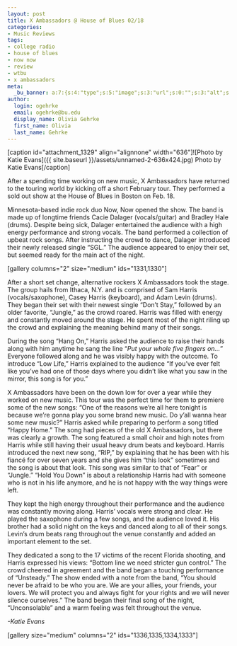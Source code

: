 ```yaml
---
layout: post
title: X Ambassadors @ House of Blues 02/18
categories:
- Music Reviews
tags:
- college radio
- house of blues
- now now
- review
- wtbu
- x ambassadors
meta:
  _bu_banner: a:7:{s:4:"type";s:5:"image";s:3:"url";s:0:"";s:3:"alt";s:0:"";s:7:"post_id";s:0:"";s:4:"html";s:0:"";s:8:"position";s:12:"contentWidth";s:7:"caption";s:0:"";}
author:
  login: ogehrke
  email: ogehrke@bu.edu
  display_name: Olivia Gehrke
  first_name: Olivia
  last_name: Gehrke
---
```

\[caption id="attachment\_1329" align="alignnone" width="636"\]![Photo by Katie Evans]({{ site.baseurl }}/assets/unnamed-2-636x424.jpg) Photo by Katie Evans\[/caption\]

After a spending time working on new music, X Ambassadors have returned to the touring world by kicking off a short February tour. They performed a sold out show at the House of Blues in Boston on Feb. 18.

Minnesota-based indie rock duo Now, Now opened the show. The band is made up of longtime friends Cacie Dalager (vocals/guitar) and Bradley Hale (drums). Despite being sick, Dalager entertained the audience with a high energy performance and strong vocals. The band performed a collection of upbeat rock songs. After instructing the crowd to dance, Dalager introduced their newly released single “SGL.” The audience appeared to enjoy their set, but seemed ready for the main act of the night.

\[gallery columns="2" size="medium" ids="1331,1330"\]

After a short set change, alternative rockers X Ambassadors took the stage. The group hails from Ithaca, N.Y. and is comprised of Sam Harris (vocals/saxophone), Casey Harris (keyboard), and Adam Levin (drums). They began their set with their newest single “Don’t Stay,” followed by an older favorite, “Jungle,” as the crowd roared. Harris was filled with energy and constantly moved around the stage. He spent most of the night riling up the crowd and explaining the meaning behind many of their songs.

During the song “Hang On,” Harris asked the audience to raise their hands along with him anytime he sang the line “_Put your whole five fingers on…_” Everyone followed along and he was visibly happy with the outcome. To introduce “Low Life,” Harris explained to the audience “If you’ve ever felt like you’ve had one of those days where you didn’t like what you saw in the mirror, this song is for you.”

X Ambassadors have been on the down low for over a year while they worked on new music. This tour was the perfect time for them to premiere some of the new songs: “One of the reasons we’re all here tonight is because we’re gonna play you some brand new music. Do y’all wanna hear some new music?” Harris asked while preparing to perform a song titled “Happy Home.” The song had pieces of the old X Ambassadors, but there was clearly a growth. The song featured a small choir and high notes from Harris while still having their usual heavy drum beats and keyboard. Harris introduced the next new song, “RIP,” by explaining that he has been with his fiancé for over seven years and she gives him “this look” sometimes and the song is about that look. This song was similar to that of “Fear” or “Jungle.” “Hold You Down” is about a relationship Harris had with someone who is not in his life anymore, and he is not happy with the way things were left.

They kept the high energy throughout their performance and the audience was constantly moving along. Harris’ vocals were strong and clear. He played the saxophone during a few songs, and the audience loved it. His brother had a solid night on the keys and danced along to all of their songs. Levin’s drum beats rang throughout the venue constantly and added an important element to the set.

They dedicated a song to the 17 victims of the recent Florida shooting, and Harris expressed his views: “Bottom line we need stricter gun control.” The crowd cheered in agreement and the band began a touching performance of “Unsteady.” The show ended with a note from the band, “You should never be afraid to be who you are. We are your allies, your friends, your lovers. We will protect you and always fight for your rights and we will never silence ourselves.” The band began their final song of the night, “Unconsolable” and a warm feeling was felt throughout the venue.

_\-Katie Evans_

\[gallery size="medium" columns="2" ids="1336,1335,1334,1333"\]